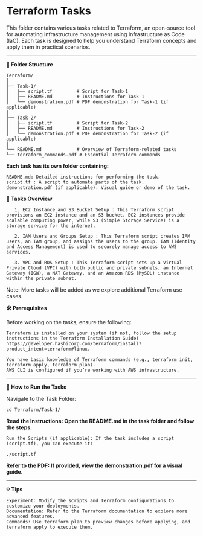 # Terraform Tasks

This folder contains various tasks related to Terraform, an open-source tool for automating infrastructure management using Infrastructure as Code (IaC). Each task is designed to help you understand Terraform concepts and apply them in practical scenarios.

---
**📁 Folder Structure**

    Terraform/
    │
    ├── Task-1/
    │   ├── script.tf         # Script for Task-1 
    │   ├── README.md         # Instructions for Task-1
    │   └── demonstration.pdf # PDF demonstration for Task-1 (if applicable)
    │
    ├── Task-2/
    │   ├── script.tf         # Script for Task-2 
    │   ├── README.md         # Instructions for Task-2
    │   └── demonstration.pdf # PDF demonstration for Task-2 (if applicable)
    │
    └── README.md             # Overview of Terraform-related tasks
    └── terraform_commands.pdf # Essential Terraform commands

**Each task has its own folder containing:**

    README.md: Detailed instructions for performing the task.
    script.tf : A script to automate parts of the task.
    demonstration.pdf (if applicable): Visual guide or demo of the task.

**🚀 Tasks Overview**

       1. EC2 Instance and S3 Bucket Setup : This Terraform script provisions an EC2 instance and an S3 bucket. EC2 instances provide scalable computing power, while S3 (Simple Storage Service) is a storage service for the internet.

       2. IAM Users and Groups Setup : This Terraform script creates IAM users, an IAM group, and assigns the users to the group. IAM (Identity and Access Management) is used to securely manage access to AWS services.

       3. VPC and RDS Setup : This Terraform script sets up a Virtual Private Cloud (VPC) with both public and private subnets, an Internet Gateway (IGW), a NAT Gateway, and an Amazon RDS (MySQL) instance within the private subnet.

    
  Note: More tasks will be added as we explore additional Terraform use cases.

**🛠 Prerequisites**

Before working on the tasks, ensure the following:

    Terraform is installed on your system (if not, follow the setup instructions in the Terraform Installation Guide) https://developer.hashicorp.com/terraform/install?product_intent=terraform#linux.
    
    You have basic knowledge of Terraform commands (e.g., terraform init, terraform apply, terraform plan).
    AWS CLI is configured if you’re working with AWS infrastructure.
---
**🔄 How to Run the Tasks**

  Navigate to the Task Folder:
   
    cd Terraform/Task-1/

**Read the Instructions: Open the README.md in the task folder and follow the steps.**

    Run the Scripts (if applicable): If the task includes a script (script.tf), you can execute it:

    ./script.tf

 **Refer to the PDF: If provided, view the demonstration.pdf for a visual guide.**

 
 ---
**💡 Tips**

    Experiment: Modify the scripts and Terraform configurations to customize your deployments.
    Documentation: Refer to the Terraform documentation to explore more advanced features.
    Commands: Use terraform plan to preview changes before applying, and terraform apply to execute them.

